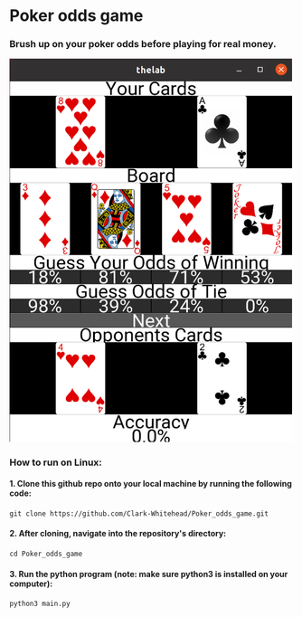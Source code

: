 # Poker odds game

### Brush up on your poker odds before playing for real money.

<img src="https://github.com/Clark-Whitehead/Poker_odds_game/blob/main/poker_odds_game.png?raw=true" width="500" alt="sample_output">

### How to run on Linux:

#### 1. Clone this github repo onto your local machine by running the following code:

```
git clone https://github.com/Clark-Whitehead/Poker_odds_game.git
```

#### 2. After cloning, navigate into the repository's directory:

```
cd Poker_odds_game
```

#### 3. Run the python program (note: make sure python3 is installed on your computer):

```
python3 main.py
```
